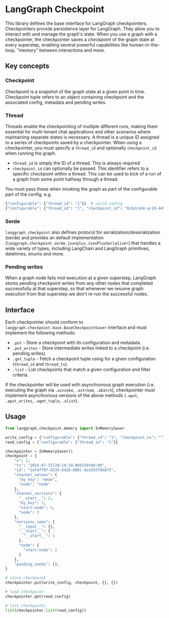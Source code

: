 # LangGraph Checkpoint

This library defines the base interface for LangGraph checkpointers. Checkpointers provide persistence layer for LangGraph. They allow you to interact with and manage the graph's state. When you use a graph with a checkpointer, the checkpointer saves a _checkpoint_ of the graph state at every superstep, enabling several powerful capabilities like human-in-the-loop, "memory" between interactions and more.

## Key concepts

### Checkpoint

Checkpoint is a snapshot of the graph state at a given point in time. Checkpoint tuple refers to an object containing checkpoint and the associated config, metadata and pending writes.

### Thread

Threads enable the checkpointing of multiple different runs, making them essential for multi-tenant chat applications and other scenarios where maintaining separate states is necessary. A thread is a unique ID assigned to a series of checkpoints saved by a checkpointer. When using a checkpointer, you must specify a `thread_id` and optionally `checkpoint_id` when running the graph.

- `thread_id` is simply the ID of a thread. This is always required
- `checkpoint_id` can optionally be passed. This identifier refers to a specific checkpoint within a thread. This can be used to kick of a run of a graph from some point halfway through a thread.

You must pass these when invoking the graph as part of the configurable part of the config, e.g.

```python
{"configurable": {"thread_id": "1"}}  # valid config
{"configurable": {"thread_id": "1", "checkpoint_id": "0c62ca34-ac19-445d-bbb0-5b4984975b2a"}}  # also valid config
```

### Serde

`langgraph_checkpoint` also defines protocol for serialization/deserialization (serde) and provides an default implementation (`langgraph.checkpoint.serde.jsonplus.JsonPlusSerializer`) that handles a wide variety of types, including LangChain and LangGraph primitives, datetimes, enums and more.

### Pending writes

When a graph node fails mid-execution at a given superstep, LangGraph stores pending checkpoint writes from any other nodes that completed successfully at that superstep, so that whenever we resume graph execution from that superstep we don't re-run the successful nodes.

## Interface

Each checkpointer should conform to `langgraph.checkpoint.base.BaseCheckpointSaver` interface and must implement the following methods:

- `.put` - Store a checkpoint with its configuration and metadata.
- `.put_writes` - Store intermediate writes linked to a checkpoint (i.e. pending writes).
- `.get_tuple` - Fetch a checkpoint tuple using for a given configuration (`thread_id` and `thread_ts`).
- `.list` - List checkpoints that match a given configuration and filter criteria.

If the checkpointer will be used with asynchronous graph execution (i.e. executing the graph via `.ainvoke`, `.astream`, `.abatch`), checkpointer must implement asynchronous versions of the above methods (`.aput`, `.aput_writes`, `.aget_tuple`, `.alist`).

## Usage

```python
from langgraph.checkpoint.memory import InMemorySaver

write_config = {"configurable": {"thread_id": "1", "checkpoint_ns": ""}}
read_config = {"configurable": {"thread_id": "1"}}

checkpointer = InMemorySaver()
checkpoint = {
    "v": 1,
    "ts": "2024-07-31T20:14:19.804150+00:00",
    "id": "1ef4f797-8335-6428-8001-8a1503f9b875",
    "channel_values": {
      "my_key": "meow",
      "node": "node"
    },
    "channel_versions": {
      "__start__": 2,
      "my_key": 3,
      "start:node": 3,
      "node": 3
    },
    "versions_seen": {
      "__input__": {},
      "__start__": {
        "__start__": 1
      },
      "node": {
        "start:node": 2
      }
    },
    "pending_sends": [],
}

# store checkpoint
checkpointer.put(write_config, checkpoint, {}, {})

# load checkpoint
checkpointer.get(read_config)

# list checkpoints
list(checkpointer.list(read_config))
```
